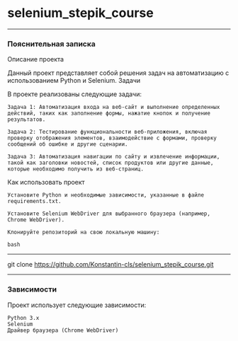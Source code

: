 # selenium_stepik_course

---
### Пояснительная записка
Описание проекта

Данный проект представляет собой решения задач на автоматизацию с использованием Python и Selenium.
Задачи

В проекте реализованы следующие задачи:

    Задача 1: Автоматизация входа на веб-сайт и выполнение определенных действий, таких как заполнение формы, нажатие кнопок и получение результатов.

    Задача 2: Тестирование функциональности веб-приложения, включая проверку отображения элементов, взаимодействие с формами, проверку сообщений об ошибке и другие сценарии.

    Задача 3: Автоматизация навигации по сайту и извлечение информации, такой как заголовки новостей, список продуктов или другие данные, которые необходимо получить из веб-страниц.

Как использовать проект

    Установите Python и необходимые зависимости, указанные в файле requirements.txt.

    Установите Selenium WebDriver для выбранного браузера (например, Chrome WebDriver).

    Клонируйте репозиторий на свою локальную машину:

    bash

---
git clone https://github.com/Konstantin-cls/selenium_stepik_course.git

---
### Зависимости

Проект использует следующие зависимости:

    Python 3.x
    Selenium
    Драйвер браузера (Chrome WebDriver)

